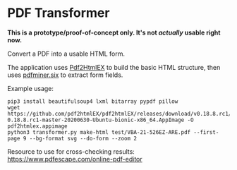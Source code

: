 # PDF Transformer

**This is a prototype/proof-of-concept only. It's not *actually* usable right now.**

Convert a PDF into a usable HTML form.

The application uses [Pdf2HtmlEX](https://pdf2htmlex.github.io/pdf2htmlEX/) to build the basic HTML structure, then uses [pdfminer.six](https://github.com/pdfminer/pdfminer.six) to extract form fields.

Example usage:

```shell
pip3 install beautifulsoup4 lxml bitarray pypdf pillow
wget https://github.com/pdf2htmlEX/pdf2htmlEX/releases/download/v0.18.8.rc1/pdf2htmlEX-0.18.8.rc1-master-20200630-Ubuntu-bionic-x86_64.AppImage -O pdf2htmlex.appimage
python3 transformer.py make-html test/VBA-21-526EZ-ARE.pdf --first-page 9 --bg-format svg --do-form --zoom 2
```

Resource to use for cross-checking results: https://www.pdfescape.com/online-pdf-editor